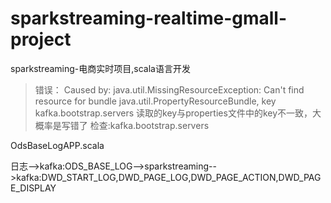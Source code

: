 # sparkstreaming-realtime-gmall-project
sparkstreaming-电商实时项目,scala语言开发

> 错误：
> Caused by: java.util.MissingResourceException: Can't find resource for bundle java.util.PropertyResourceBundle, key kafka.bootstrap.servers
> 读取的key与properties文件中的key不一致，大概率是写错了
> 检查:kafka.bootstrap.servers

OdsBaseLogAPP.scala

日志-->kafka:ODS_BASE_LOG-->sparkstreaming-->kafka:DWD_START_LOG,DWD_PAGE_LOG,DWD_PAGE_ACTION,DWD_PAGE_DISPLAY
